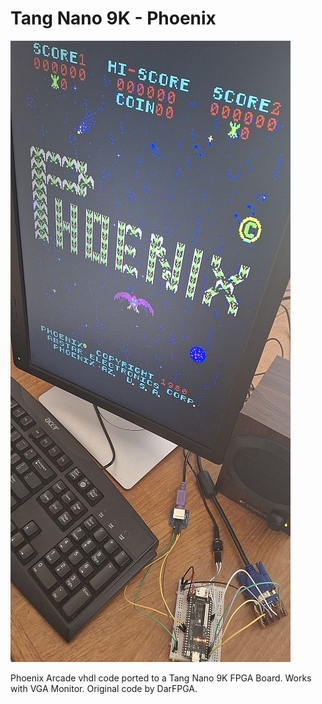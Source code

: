 # Tang Nano 9K - Phoenix
![Model](TN9K-Phoenix.jpg)

Phoenix Arcade vhdl code ported to a Tang Nano 9K FPGA Board. Works with VGA Monitor. Original code by DarFPGA.
